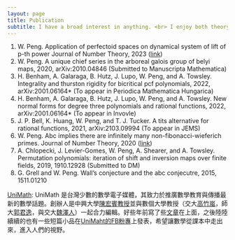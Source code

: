 ```yaml
---
layout: page
title: Publication
subtitle: I have a broad interest in anything. <br> I enjoy both theory and application!
---
```

1. W. Peng. Application of perfectoid spaces on dynamical system of lift of p-th power
Journal of Number Theory, 2023 ([link](https://www.sciencedirect.com/science/article/pii/S0022314X23000392))
2. W. Peng. A unique chief series in the arboreal galois group of belyi maps, 2020,
arXiv:2010.04846 (Submitted to Manuscripta Mathematica)
3. H. Benham, A. Galaraga, B. Hutz, J. Lupo, W. Peng, and A. Towsley. Integrality
and thurston rigidity for bicritical pcf polynomials, 2022, arXiv:2001.06164* (To
appear in Periodica Mathematica Hungarica)
4. H. Benham, A. Galaraga, B. Hutz, J. Lupo, W. Peng, and A. Towsley. New normal
forms for degree three polynomials and rational functions, 2022, arXiv:2001.06164*
(To appear in Invovle)
5. J. P. Bell, K. Huang, W. Peng, and T. J. Tucker. A tits alternative for rational
functions, 2021, arXiv:2103.09994 (To appear in JEMS)
6. W. Peng. Abc implies there are infinitely many non-fibonacci-wieferich primes.
Journal of Number Theory, 2020 ([link](https://www.sciencedirect.com/science/article/pii/S0022314X1930410X))
7. A. Chlopecki, J. Levier-Gomes, W. Peng, A. Shearer, and A. Towsley. Permutation
polynomials: iteration of shift and inversion maps over finite fields, 2019, 1910.12928
(Submitted to DM)
8. G. Grell and W. Peng. Wall’s conjecture and the abc conjecutre, 2015, 1511.01210

[UniMath](https://sites.google.com/a/g2.nctu.edu.tw/unimath/): UniMath 是台灣少數的數學電子媒體，其致力於推廣數學教育與傳播最新的數學話題。創辦人是中興大學[陳宏賓教授](http://www.amath.nchu.edu.tw/member_detail.php?Key=65)並與數個大學教授（交大[高竹嵐](https://stat.nycu.edu.tw/zh_tw/members/teacher/-%E9%AB%98%E7%AB%B9%E5%B5%90-16291129)，師大[郭君逸](https://scholar.lib.ntnu.edu.tw/zh/persons/jun-yi-guo)，與交大[魏澤人](https://scholar.nycu.edu.tw/zh/persons/tzer-jen-wei)）一起合力編輯。好些年前寫了些[文章](https://sites.google.com/a/g2.nctu.edu.tw/unimath/%E4%BD%9C%E8%80%85/%E5%BD%AD%E4%BF%8A%E6%96%87?authuser=0)在上面，之後陸陸續續的也有一些短篇小品在[UniMaht的FB粉專](https://www.facebook.com/UniMathTw)上發表，希望讓數學從課本中走出來，進入人們的視野。